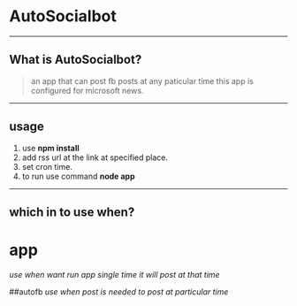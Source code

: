 # AutoSocialbot

----
## What is AutoSocialbot?


> an app that can post fb posts at any paticular time this app is configured for microsoft news.

----
## usage
1.  use **npm install**
2. add rss url at the link at specified place.
3. set cron time.
4. to run use command **node app**

----
## which in to use when?
# app

*use when want run app single time it will post at that time*


##autofb
*use when post is needed to post at particular time*



